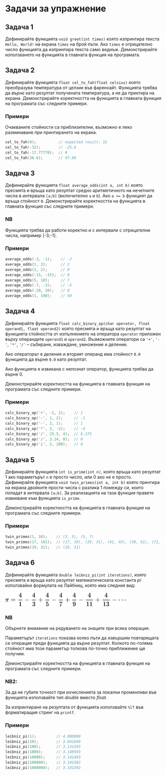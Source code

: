 # Задачи за упражнение

## Задача 1
Дефинирайте функцията `void greet(int times)` която изпринтира текста `Hello, World!` на екрана `times` на брой пъти. Ако `times` е отрицателно число функцията да изпринтира текста само веднъж. Демонстрирайте използването на функцията в главната функция на програмата.


## Задача 2
Дефинирайте функцията `float cel_to_fah(float celsius)` която преобразува температура от целзии във фаренхайт. Функцията трябва да _върне_ като резултат получената температура, а не да принтира на екрана. Демонстрирайте коректността на функцията в главната функция на програмата със следните примери.

### Примери
Очакваните стойности са приблизителни, възможно е леко разминаване при принтирането на екрана.
```c
cel_to_fah(0);          // expected result: 32
cel_to_fah(-32);        // -25.6
cel_to_fah(-17.77778);  // 0
cel_to_fah(36.6);       // 97.88
```


## Задача 3
Дефинирайте функцията `float average_odds(int a, int b)` която пресмята и връща като резултат средно аритметичното на нечетните числа в интервала `[a;b]` (включително `a` и `b`). Ако `a >= b` функцият да връща стойност `0`.
Демонстрирайте коректността на функцията в главната функция със следните примери.

### NB
Функцията трябва да работи коректно и с интервали с отрицателни числа, например [-3;-1].

### Примери
```c
average_odds(-3, -1);    // -2
average_odds(1, 3);      // 2
average_odds(2, 2);      // 0
average_odds(-15, -15);  // 0
average_odds(5, 10);     // 7
average_odds(-7, -3);    // -5
average_odds(-20, 20);   // 0
average_odds(1, 100);    // 50
```


## Задача 4
Дефинирайте функцията `float calc_binary_op(char operator, float operand1, float operand2)` която пресмята и връща като резултат на функцията стойността от изпълнението на оператора `operator` приложен върху операндите `operand1` и `operand2`. Възможните оператори са `'+'`, `'-'`, `'*'`, `'/'` – събиране, изваждане, умножение и деление.

Ако операторът е деление и вторият операнд има стойност `0.0` функцията да върне `0.0` като резултат.

Ако функцията е извикана с непознат оператор, функцията трябва да върне 0.

Демонстрирайте коректността на функцията в главната функция на програмата със следните примери.

### Примери
```c
calc_binary_op('+', -1, 2);    // 1
calc_binary_op('-', 1, 2);     // -1
calc_binary_op('-', 2, 1);     // 1
calc_binary_op('*', 2, -2);    // -4
calc_binary_op('/', 25.5, 4);  // 6.375
calc_binary_op('/', 3.14, 0);  // 0
calc_binary_op('i', 2, 200);   // 0
```


## Задача 5
Дефинирайте функцията `int is_prime(int n)`, която връща като резултат 1 ако параметърът `n` е просто число, или 0 ако не е просто.
Дефинирайте функцията `void twin_primes(int a, int b)` която принтира на екрана двойките прости числа с разлика 1 помежду си, които попадат в интервала `[a;b]`. За реализацията на тази функция правете извикване към функцията `is_prime`.

Демонстрирайте коректността на функцията в главната функция на програмата със следните примери.

### Примери
```c
twin_primes(1, 10);    // (3, 5), (5, 7)
twin_primes(17, 101);  // (17, 19), (29, 31), (41, 43), (59, 61), (71, 73)
twin_primes(19, 31);   // (29, 31)
```


## Задача 6
Дефинирайте функцията `double leibniz_pi(int iterations)`, която пресмята и връща като резултат математическата константа *pi* използвайки формулата на Лайбниц, която има следния вид:

![Leibniz formula](leibniz-formula.png)

### NB
Обърнете внимание на редуването на знаците при всяка операция.

Параметърът `iterations` показва колко пъти да извършим повтарящата се операция преди функцията да върне резултат. Колкото по-голяма стойност има този параметър толкова по-точно приближение ще получим.

Демонстрирайте коректността на функцията в главната функция на програмата със следните примери.

### NB2:
За да не губите точност при изчисленията за локални променливи във функцията използвайте тип _double_ вместо _float_.

За изпринтиране на резултата от функцията използвайте `%lf` във форматиращия стринг на `printf`.

### Примери

```c
leibniz_pi(1);         // 4.000000
leibniz_pi(10);        // 3.041840
leibniz_pi(100);       // 3.131593
leibniz_pi(1000);      // 3.140593
leibniz_pi(10000);     // 3.141493
leibniz_pi(100000);    // 3.141583
leibniz_pi(1000000);   // 3.141592
